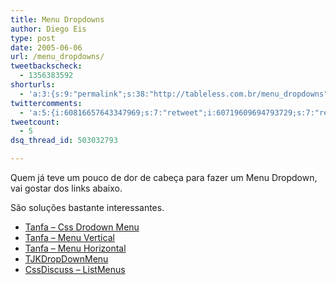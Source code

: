 ```yaml
---
title: Menu Dropdowns
author: Diego Eis
type: post
date: 2005-06-06
url: /menu_dropdowns/
tweetbackscheck:
  - 1356383592
shorturls:
  - 'a:3:{s:9:"permalink";s:38:"http://tableless.com.br/menu_dropdowns";s:7:"tinyurl";s:26:"http://tinyurl.com/4x7n4rc";s:4:"isgd";s:19:"http://is.gd/l5IHSO";}'
twittercomments:
  - 'a:5:{i:60816657643347969;s:7:"retweet";i:60719609694793729;s:7:"retweet";i:60718165147131904;s:7:"retweet";i:60717851274788864;s:7:"retweet";i:60716837733810176;s:7:"retweet";}'
tweetcount:
  - 5
dsq_thread_id: 503032793

---
```

Quem já teve um pouco de dor de cabeça para fazer um Menu Dropdown, vai gostar dos links abaixo. 

São soluções bastante interessantes. 

  * [Tanfa &#8211; Css Drodown Menu][1]
  * [Tanfa &#8211; Menu Vertical][2]
  * [Tanfa &#8211; Menu Horizontal][3]
  * [TJKDropDownMenu][4]
  * [CssDiscuss &#8211; ListMenus][5]

 [1]: http://www.tanfa.co.uk/css/examples/css-dropdown-menus.asp
 [2]: http://www.tanfa.co.uk/css/examples/menu/tutorial-v.asp
 [3]: http://www.seoconsultants.com/css/menus/horizontal/
 [4]: http://www.tjkdesign.com/articles/dropdown/demo.asp
 [5]: http://css-discuss.incutio.com/?page=ListMenus
